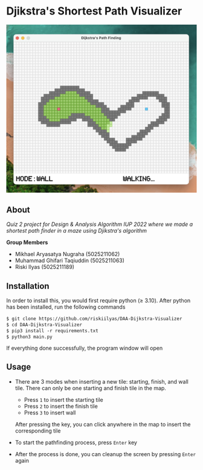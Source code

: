 # Djikstra's Shortest Path Visualizer

![demo](./readme_assets/demo.png)

## About

_Quiz 2 project for Design & Analysis Algorithm IUP 2022 where
we made a shortest path finder in a maze using Djikstra's algorithm_

**Group Members**

- Mikhael Aryasatya Nugraha (5025211062)
- Muhammad Ghifari Taqiuddin (5025211063)
- Riski Ilyas (5025211189)

## Installation

In order to install this, you would first require python (≥ 3.10).
After python has been installed, run the following commands

```
$ git clone https://github.com/riskiilyas/DAA-Dijkstra-Visualizer
$ cd DAA-Dijkstra-Visualizer
$ pip3 install -r requirements.txt
$ python3 main.py
```

If everything done successfully, the program window will open

## Usage

- There are 3 modes when inserting a new tile: starting, finish, and wall tile.
  There can only be one starting and finish tile in the map.
    - Press `1` to insert the starting tile
    - Press `2` to insert the finish tile
    - Press `3` to insert wall

  After pressing the key, you can click anywhere in the map to insert the corresponding tile

- To start the pathfinding process, press `Enter` key
- After the process is done, you can cleanup the screen by pressing `Enter` again
